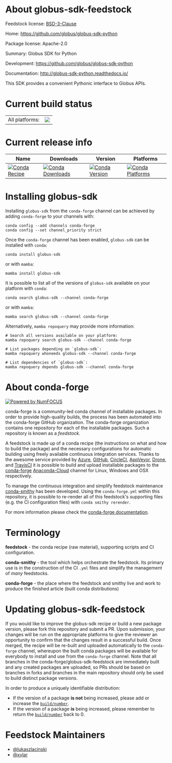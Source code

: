 About globus-sdk-feedstock
==========================

Feedstock license: [BSD-3-Clause](https://github.com/conda-forge/globus-sdk-feedstock/blob/main/LICENSE.txt)

Home: https://github.com/globus/globus-sdk-python

Package license: Apache-2.0

Summary: Globus SDK for Python

Development: https://github.com/globus/globus-sdk-python

Documentation: http://globus-sdk-python.readthedocs.io/

This SDK provides a convenient Pythonic interface to Globus APIs.

Current build status
====================


<table><tr><td>All platforms:</td>
    <td>
      <a href="https://dev.azure.com/conda-forge/feedstock-builds/_build/latest?definitionId=6239&branchName=main">
        <img src="https://dev.azure.com/conda-forge/feedstock-builds/_apis/build/status/globus-sdk-feedstock?branchName=main">
      </a>
    </td>
  </tr>
</table>

Current release info
====================

| Name | Downloads | Version | Platforms |
| --- | --- | --- | --- |
| [![Conda Recipe](https://img.shields.io/badge/recipe-globus--sdk-green.svg)](https://anaconda.org/conda-forge/globus-sdk) | [![Conda Downloads](https://img.shields.io/conda/dn/conda-forge/globus-sdk.svg)](https://anaconda.org/conda-forge/globus-sdk) | [![Conda Version](https://img.shields.io/conda/vn/conda-forge/globus-sdk.svg)](https://anaconda.org/conda-forge/globus-sdk) | [![Conda Platforms](https://img.shields.io/conda/pn/conda-forge/globus-sdk.svg)](https://anaconda.org/conda-forge/globus-sdk) |

Installing globus-sdk
=====================

Installing `globus-sdk` from the `conda-forge` channel can be achieved by adding `conda-forge` to your channels with:

```
conda config --add channels conda-forge
conda config --set channel_priority strict
```

Once the `conda-forge` channel has been enabled, `globus-sdk` can be installed with `conda`:

```
conda install globus-sdk
```

or with `mamba`:

```
mamba install globus-sdk
```

It is possible to list all of the versions of `globus-sdk` available on your platform with `conda`:

```
conda search globus-sdk --channel conda-forge
```

or with `mamba`:

```
mamba search globus-sdk --channel conda-forge
```

Alternatively, `mamba repoquery` may provide more information:

```
# Search all versions available on your platform:
mamba repoquery search globus-sdk --channel conda-forge

# List packages depending on `globus-sdk`:
mamba repoquery whoneeds globus-sdk --channel conda-forge

# List dependencies of `globus-sdk`:
mamba repoquery depends globus-sdk --channel conda-forge
```


About conda-forge
=================

[![Powered by
NumFOCUS](https://img.shields.io/badge/powered%20by-NumFOCUS-orange.svg?style=flat&colorA=E1523D&colorB=007D8A)](https://numfocus.org)

conda-forge is a community-led conda channel of installable packages.
In order to provide high-quality builds, the process has been automated into the
conda-forge GitHub organization. The conda-forge organization contains one repository
for each of the installable packages. Such a repository is known as a *feedstock*.

A feedstock is made up of a conda recipe (the instructions on what and how to build
the package) and the necessary configurations for automatic building using freely
available continuous integration services. Thanks to the awesome service provided by
[Azure](https://azure.microsoft.com/en-us/services/devops/), [GitHub](https://github.com/),
[CircleCI](https://circleci.com/), [AppVeyor](https://www.appveyor.com/),
[Drone](https://cloud.drone.io/welcome), and [TravisCI](https://travis-ci.com/)
it is possible to build and upload installable packages to the
[conda-forge](https://anaconda.org/conda-forge) [Anaconda-Cloud](https://anaconda.org/)
channel for Linux, Windows and OSX respectively.

To manage the continuous integration and simplify feedstock maintenance
[conda-smithy](https://github.com/conda-forge/conda-smithy) has been developed.
Using the ``conda-forge.yml`` within this repository, it is possible to re-render all of
this feedstock's supporting files (e.g. the CI configuration files) with ``conda smithy rerender``.

For more information please check the [conda-forge documentation](https://conda-forge.org/docs/).

Terminology
===========

**feedstock** - the conda recipe (raw material), supporting scripts and CI configuration.

**conda-smithy** - the tool which helps orchestrate the feedstock.
                   Its primary use is in the construction of the CI ``.yml`` files
                   and simplify the management of *many* feedstocks.

**conda-forge** - the place where the feedstock and smithy live and work to
                  produce the finished article (built conda distributions)


Updating globus-sdk-feedstock
=============================

If you would like to improve the globus-sdk recipe or build a new
package version, please fork this repository and submit a PR. Upon submission,
your changes will be run on the appropriate platforms to give the reviewer an
opportunity to confirm that the changes result in a successful build. Once
merged, the recipe will be re-built and uploaded automatically to the
`conda-forge` channel, whereupon the built conda packages will be available for
everybody to install and use from the `conda-forge` channel.
Note that all branches in the conda-forge/globus-sdk-feedstock are
immediately built and any created packages are uploaded, so PRs should be based
on branches in forks and branches in the main repository should only be used to
build distinct package versions.

In order to produce a uniquely identifiable distribution:
 * If the version of a package **is not** being increased, please add or increase
   the [``build/number``](https://docs.conda.io/projects/conda-build/en/latest/resources/define-metadata.html#build-number-and-string).
 * If the version of a package **is** being increased, please remember to return
   the [``build/number``](https://docs.conda.io/projects/conda-build/en/latest/resources/define-metadata.html#build-number-and-string)
   back to 0.

Feedstock Maintainers
=====================

* [@lukaszlacinski](https://github.com/lukaszlacinski/)
* [@xylar](https://github.com/xylar/)

